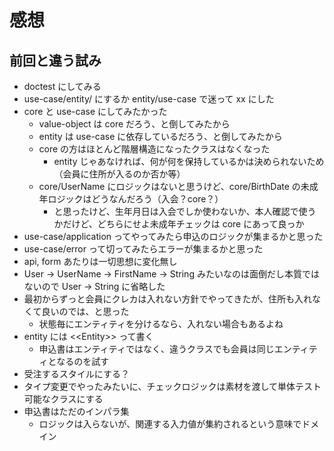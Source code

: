 # 感想
## 前回と違う試み
+ doctest にしてみる
+ use-case/entity/ にするか entity/use-case で迷って xx にした
+ core と use-case にしてみたかった
  + value-object は core だろう、と倒してみたから
  + entity は use-case に依存しているだろう、と倒してみたから
  + core の方はほとんど階層構造になったクラスはなくなった
    + entity じゃあなければ、何が何を保持しているかは決められないため（会員に住所が入るのか否か等）
  + core/UserName にロジックはないと思うけど、core/BirthDate の未成年ロジックはどうなんだろう（入会？core？）
    + と思ったけど、生年月日は入会でしか使わないか、本人確認で使うかだけど、どちらにせよ未成年チェックは core にあって良っか
+ use-case/application ってやってみたら申込のロジックが集まるかと思った
+ use-case/error って切ってみたらエラーが集まるかと思った
+ api, form あたりは一切思想に変化無し
+ User -> UserName -> FirstName -> String みたいなのは面倒だし本質ではないので User -> String に省略した
+ 最初からずっと会員にクレカは入れない方針でやってきたが、住所も入れなくて良いのでは、と思った
  + 状態毎にエンティティを分けるなら、入れない場合もあるよね
+ entity には &lt;&lt;Entity&gt;&gt; って書く
  + 申込書はエンティティではなく、違うクラスでも会員は同じエンティティとなるのを試す
+ 受注するスタイルにする？
+ タイプ変更でやったみたいに、チェックロジックは素材を渡して単体テスト可能なクラスにする
+ 申込書はただのインパラ集
  + ロジックは入らないが、関連する入力値が集約されるという意味でドメイン

